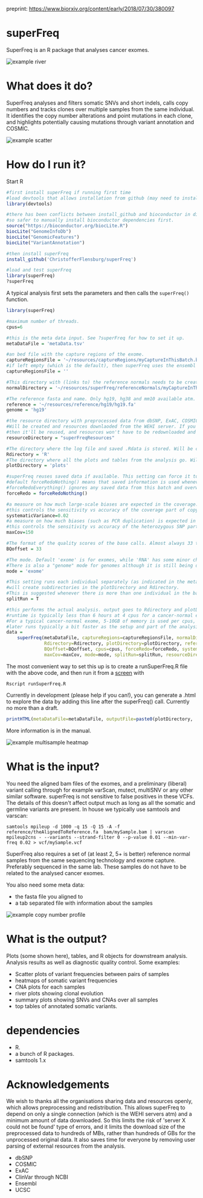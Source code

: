 preprint: https://www.biorxiv.org/content/early/2018/07/30/380097

# superFreq
SuperFreq is an R package that analyses cancer exomes.

![example river](inst/doc/river.png)

# What does it do?
SuperFreq analyses and filters somatic SNVs and short indels, calls copy numbers and tracks clones over multiple samples from the same individual. It identifies the copy number alterations and point mutations in each clone, and highlights potentially causing mutations through variant annotation and COSMIC.

![example scatter](inst/doc/all.png)


# How do I run it?
Start R

```R
#first install superFreq if running first time
#load devtools that allows installation from github (may need to install devtools first with install.packages("devtools"))
library(devtools)

#there has been conflicts between install_github and bioconductor in different version
#so safer to manually install bioconductor dependencies first.
source("https://bioconductor.org/biocLite.R")
biocLite("GenomeInfoDb")
biocLite("GenomicFeatures")
biocLite("VariantAnnotation")

#then install superFreq
install_github('ChristofferFlensburg/superFreq')

#load and test superFreq
library(superFreq)
?superFreq
```

A typical analysis first sets the parameters and then calls the `superFreq()` function.

```R
library(superFreq)

#maximum number of threads.
cpus=6

#this is the meta data input. See ?superFreq for how to set it up.
metaDataFile = 'metaData.tsv'

#an bed file with the capture regions of the exome.
captureRegionsFile = '~/resources/captureRegions/myCaptureInThisBatch.bed'
#if left empty (which is the default), then superFreq uses the ensembl exons for the specified genome assembly.
captureRegionsFile = ''

#This directory with (links to) the reference normals needs to be created and set up. See ?superFreq
normalDirectory = '~/resources/superFreq/referenceNormals/myCaptureInThisBatch'

#The reference fasta and name. Only hg19, hg38 and mm10 available atm.
reference = '~/resources/reference/hg19/hg19.fa'
genome = 'hg19'

#the resource directory with preprocessed data from dbSNP, ExAC, COSMIC, gene annotation and ClinVar.
#Will be created and resources downlaoded from the WEHI server. If you point to an existing resource directory
#then it'll be reused, and resources won't have to be redownloaded and duplicated.
resourceDirectory = "superFreqResources"

#The directory where the log file and saved .Rdata is stored. Will be created.
Rdirectory = 'R'
#The directory where all the plots and tables from the analysis go. Will be created.
plotDirectory = 'plots'

#superFreq reuses saved data if available. This setting can force it to redo part of the analysis.
#default forceRedoNothing() means that saved information is used whenever available.
#forceRedoEverything() ignores any saved data from this batch and overwrites any previous results and plots.
forceRedo = forceRedoNothing()

#a measure on how much large-scale biases are expected in the coverage.
#this controls the sensitivity vs accuracy of the coverage part of copy number calls.
systematicVariance=0.02
#a measure on how much biases (such as PCR duplication) is expected in the VAFs.
#this controls the sensitivity vs accuracy of the heterozygous SNP part of copy number calls.
maxCov=150

#The format of the quality scores of the base calls. Almost always 33 these days.
BQoffset = 33

#The mode. Default 'exome' is for exomes, while 'RNA' has some minor changes when running on RNA.
#There is also a "genome" mode for genomes although it is still being developed and can be very slow.
mode = 'exome'

#This setting runs each individual separately (as indicated in the metadata).
#will create subdirectories in the plotDirectory and Rdirectory.
#This is suggested whenever there is more than one individual in the batch.
splitRun = T

#this performs the actual analysis. output goes to Rdirectory and plotDirectory.
#runtime is typically less than 6 hours at 4 cpus for a cancer-normal exome, but can vary significantly depending on input.
#For a typical cancer-normal exome, 5-10GB of memory is used per cpus, but again, can vary significantly depending on input.
#later runs typically a bit faster as the setup and part of the analysis on the reference normals can be reused.
data =
    superFreq(metaDataFile, captureRegions=captureRegionsFile, normalDirectory=normalDirectory,
              Rdirectory=Rdirectory, plotDirectory=plotDirectory, reference=reference, genome=genome,
              BQoffset=BQoffset, cpus=cpus, forceRedo=forceRedo, systematicVariance=systematicVariance,
              maxCov=maxCov, mode=mode, splitRun=splitRun, resourceDirectory=resourceDirectory)
```

The most convenient way to set this up is to create a runSuperFreq.R file with the above code, and then run it from a [screen](https://en.wikipedia.org/wiki/GNU_Screen) with

```
Rscript runSuperFreq.R
```

Currently in development (please help if you can!), you can generate a .html to explore the data by adding this line after the superFreq() call. Currently no more than a draft.

``` R
printHTML(metaDataFile=metaDataFile, outputFile=paste0(plotDirectory, '/superFreq.html'))
```


More information is in the manual. 

![example multisample heatmap](inst/doc/multisample.png)

# What is the input?
You need the aligned bam files of the exomes, and a preliminary (liberal) variant calling through for example varScan, mutect, multiSNV or any other similar software. superFreq is not sensitive to false positives in these VCFs. The details of this doesn't affect output much as long as all the somatic and germline variants are present. In house we typically use samtools and varscan:

```
samtools mpileup -d 1000 -q 15 -Q 15 -A -f reference/theAlignedToReference.fa  bam/mySample.bam | varscan mpileup2cns - --variants --strand-filter 0 --p-value 0.01 --min-var-freq 0.02 > vcf/mySample.vcf
```

SuperFreq also requires a set of (at least 2, 5+ is better) reference normal samples from the same sequencing technology and exome capture.
Preferably sequenced in the same lab. These samples do not have to be related to the analysed cancer exomes.

You also need some meta data:
- the fasta file you aligned to
- a tab separated file with information about the samples

![example copy number profile](inst/doc/TCGA.A3.3320.PrimaryTumor.WXS.fc2.png)

# What is the output?
Plots (some shown here), tables, and R objects for downstream analysis. Analysis results as well as diagnostic quality control. Some examples:
- Scatter plots of variant frequencies between pairs of samples
- heatmaps of somatic variant frequencies
- CNA plots for each samples
- river plots showing clonal evolution
- summary plots showing SNVs and CNAs over all samples
- top tables of annotated somatic variants.

# dependencies
- R.
- a bunch of R packages.
- samtools 1.x

# Acknowledgements
We wish to thanks all the organisations sharing data and resources openly, which allows preprocessing and redistribution. This allows superFreq to depend on only a single connection (which is the WEHI servers atm) and a minimum amount of data downloaded. So this limits the risk of 'server X could not be found' type of errors, and it limits the download size of the preprocessed data to hundreds of MBs, rather than hundreds of GBs for the unprocessed original data. It also saves time for everyone by removing user parsing of external resources from the analysis.
- dbSNP
- COSMIC
- ExAC
- ClinVar through NCBI
- Ensembl
- UCSC
